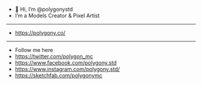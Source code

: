 - 👋 Hi, I’m @polygonystd
-  I’m a Models Creator & Pixel Artist
__________________________________
- https://polygony.co/
__________________________________
- Follow me here
- https://twitter.com/polygon_mc
- https://www.facebook.com/polygony.std
- https://www.instagram.com/polygony.std/
- https://sketchfab.com/polygonymc
